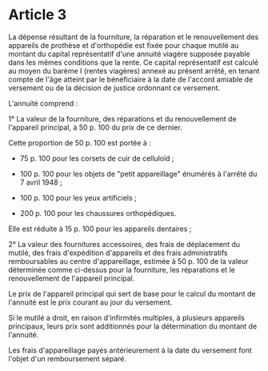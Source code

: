 # Article 3

La dépense résultant de la fourniture, la réparation et le renouvellement des appareils de prothèse et d'orthopédie est fixée pour chaque mutilé au montant du capital représentatif d'une annuité viagère supposée payable dans les mêmes conditions que la rente. Ce capital représentatif est calculé au moyen du barème I (rentes viagères) annexé au présent arrêté, en tenant compte de l'âge atteint par le bénéficiaire à la date de l'accord amiable de versement ou de la décision de justice ordonnant ce versement.

L'annuité comprend :

1° La valeur de la fourniture, des réparations et du renouvellement de l'appareil principal, à 50 p. 100 du prix de ce dernier.

Cette proportion de 50 p. 100 est portée à :

- 75 p. 100 pour les corsets de cuir de celluloïd ;

- 100 p. 100 pour les objets de "petit appareillage" énumérés à l'arrêté du 7 avril 1948 ;

- 100 p. 100 pour les yeux artificiels ;

- 200 p. 100 pour les chaussures orthopédiques.

Elle est réduite à 15 p. 100 pour les appareils dentaires ;

2° La valeur des fournitures accessoires, des frais de déplacement du mutilé, des frais d'expédition d'appareils et des frais administratifs remboursables au centre d'appareillage, estimée à 50 p. 100 de la valeur déterminée comme ci-dessus pour la fourniture, les réparations et le renouvellement de l'appareil principal.

Le prix de l'appareil principal qui sert de base pour le calcul du montant de l'annuité est le prix courant au jour du versement.

Si le mutilé a droit, en raison d'infirmités multiples, à plusieurs appareils principaux, leurs prix sont additionnés pour la détermination du montant de l'annuité.

Les frais d'appareillage payés antérieurement à la date du versement font l'objet d'un remboursement séparé.
